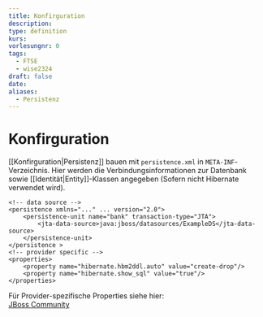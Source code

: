 ```yaml
---
title: Konfirguration
description: 
type: definition
kurs: 
vorlesungnr: 0
tags:
  - FTSE
  - wise2324
draft: false
date: 
aliases:
  - Persistenz
---
```

# Konfirguration
[[Konfirguration|Persistenz]] bauen mit `persistence.xml` in `META-INF`-Verzeichnis. Hier werden die Verbindungsinformationen zur Datenbank sowie [[Identität|Entity]]-Klassen angegeben (Sofern nicht Hibernate verwendet wird).

```
<!-- data source -->
<persistence xmlns="..." ... version="2.0">
	<persistence-unit name="bank" transaction-type="JTA">
		<jta-data-source>java:jboss/datasources/ExampleDS</jta-data-source>
	</persistence-unit>
</persistence >
<!-- provider specific -->
<properties>
	<property name="hibernate.hbm2ddl.auto" value="create-drop"/>
	<property name="hibernate.show_sql" value="true"/>
</properties>
```

Für Provider-spezifische Properties siehe hier:  
[JBoss Community](http://docs.jboss.org/hibernate/orm/4.1/manual/en-%20US/html/ch03.html#configuration-optional)